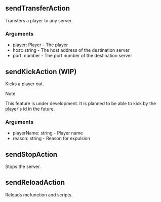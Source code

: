 ## sendTransferAction

Transfers a player to any server.

### Arguments

- player: Player - The player
- host: string - The host address of the destination server
- port: number - The port number of the destination server

## sendKickAction (WIP)

Kicks a player out.

> [!NOTE]
> This feature is under development.
> It is planned to be able to kick by the player's id in the future.

### Arguments

- playerName: string - Player name
- reason: string - Reason for expulsion

## sendStopAction

Stops the server.

## sendReloadAction

Reloads mcfunction and scripts.

